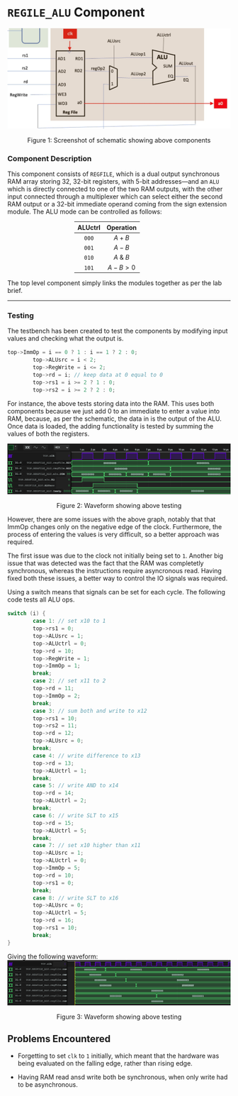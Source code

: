 # `REGILE_ALU` Component

![schem](./images/schematic.png)
<p style="text-align: center">Figure 1: Screenshot of schematic showing above components</p>


### Component Description

This component consists of `REGFILE`, which is a dual output synchronous RAM array storing 32, 32-bit registers, with 5-bit addresses—and an `ALU` which is directly connected to one of the two RAM outputs, with the other input connected through a multiplexer which can select either the second RAM output or a 32-bit immediate operand coming from the sign extension module. The ALU mode can be controlled as follows:

<div style="margin-left: auto;
            margin-right: auto;
            width: 40%">

| ALUctrl | Operation   |
|:-------:|:-----------:|
| `000`   | $A + B$     |
| `001`   | $A - B$     |
| `010`   | $A\ \&\ B$  |
| `101`   | $A - B > 0$ |

</div>

The top level component simply links the modules together as per the lab brief.

---

### Testing

The testbench has been created to test the components by modifying input values and checking what the output is.

```cpp
top->ImmOp = i == 0 ? 1 : i == 1 ? 2 : 0;
        top->ALUsrc = i < 2;
        top->RegWrite = i <= 2;
        top->rd = i; // keep data at 0 equal to 0
        top->rs1 = i >= 2 ? 1 : 0;
        top->rs2 = i >= 2 ? 2 : 0;
```
For instance, the above tests storing data into the RAM. This uses both components because we just add 0 to an immediate to enter a value into RAM, because, as per the schematic, the data in is the output of the ALU.
Once data is loaded, the adding functionality is tested by summing the values of both the registers.

![wave1](./images/waveform1.png)
<p style="text-align: center">Figure 2: Waveform showing above testing</p>

However, there are some issues with the above graph, notably that that ImmOp changes only on the negative edge of the clock. Furthermore, the process of entering the values is very difficult, so a better approach was required.

The first issue was due to the clock not initially being set to `1`. Another big issue that was detected was the fact that the RAM was completetly synchronous, whereas the instructions require asyncronous read. Having fixed both these issues, a better way to control the IO signals was required.

Using a switch means that signals can be set for each cycle. The following code tests all ALU ops.

```cpp
switch (i) {
        case 1: // set x10 to 1
        top->rs1 = 0;
        top->ALUsrc = 1;
        top->ALUctrl = 0;
        top->rd = 10;
        top->RegWrite = 1;
        top->ImmOp = 1;
        break;
        case 2: // set x11 to 2
        top->rd = 11;
        top->ImmOp = 2;
        break;
        case 3: // sum both and write to x12
        top->rs1 = 10;
        top->rs2 = 11;
        top->rd = 12;
        top->ALUsrc = 0;
        break;
        case 4: // write difference to x13
        top->rd = 13;
        top->ALUctrl = 1;
        break;
        case 5: // write AND to x14
        top->rd = 14;
        top->ALUctrl = 2;
        break;
        case 6: // write SLT to x15
        top->rd = 15;
        top->ALUctrl = 5;
        break;
        case 7: // set x10 higher than x11
        top->ALUsrc = 1;
        top->ALUctrl = 0;
        top->ImmOp = 5;
        top->rd = 10;
        top->rs1 = 0;
        break;
        case 8: // write SLT to x16
        top->ALUsrc = 0;
        top->ALUctrl = 5;
        top->rd = 16;
        top->rs1 = 10;
        break;
}
```
Giving the following waveform:
![wave2](./images/waveform2.png)
<p style="text-align: center">Figure 3: Waveform showing above testing</p>

## Problems Encountered

- Forgetting to set `clk` to `1` initially, which meant that the hardware was being evaluated on the falling edge, rather than rising edge.

- Having RAM read ansd write both be synchronous, when only write had to be asynchronous.